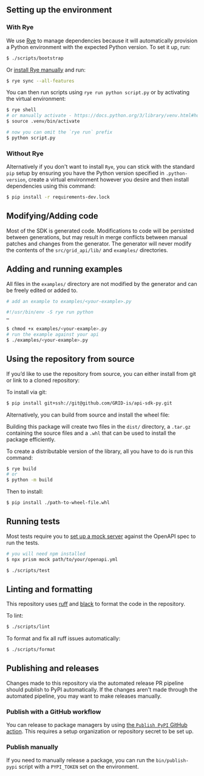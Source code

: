 ## Setting up the environment

### With Rye

We use [Rye](https://rye.astral.sh/) to manage dependencies because it will automatically provision a Python environment with the expected Python version. To set it up, run:

```sh
$ ./scripts/bootstrap
```

Or [install Rye manually](https://rye.astral.sh/guide/installation/) and run:

```sh
$ rye sync --all-features
```

You can then run scripts using `rye run python script.py` or by activating the virtual environment:

```sh
$ rye shell
# or manually activate - https://docs.python.org/3/library/venv.html#how-venvs-work
$ source .venv/bin/activate

# now you can omit the `rye run` prefix
$ python script.py
```

### Without Rye

Alternatively if you don't want to install `Rye`, you can stick with the standard `pip` setup by ensuring you have the Python version specified in `.python-version`, create a virtual environment however you desire and then install dependencies using this command:

```sh
$ pip install -r requirements-dev.lock
```

## Modifying/Adding code

Most of the SDK is generated code. Modifications to code will be persisted between generations, but may
result in merge conflicts between manual patches and changes from the generator. The generator will never
modify the contents of the `src/grid_api/lib/` and `examples/` directories.

## Adding and running examples

All files in the `examples/` directory are not modified by the generator and can be freely edited or added to.

```py
# add an example to examples/<your-example>.py

#!/usr/bin/env -S rye run python
…
```

```sh
$ chmod +x examples/<your-example>.py
# run the example against your api
$ ./examples/<your-example>.py
```

## Using the repository from source

If you’d like to use the repository from source, you can either install from git or link to a cloned repository:

To install via git:

```sh
$ pip install git+ssh://git@github.com/GRID-is/api-sdk-py.git
```

Alternatively, you can build from source and install the wheel file:

Building this package will create two files in the `dist/` directory, a `.tar.gz` containing the source files and a `.whl` that can be used to install the package efficiently.

To create a distributable version of the library, all you have to do is run this command:

```sh
$ rye build
# or
$ python -m build
```

Then to install:

```sh
$ pip install ./path-to-wheel-file.whl
```

## Running tests

Most tests require you to [set up a mock server](https://github.com/stoplightio/prism) against the OpenAPI spec to run the tests.

```sh
# you will need npm installed
$ npx prism mock path/to/your/openapi.yml
```

```sh
$ ./scripts/test
```

## Linting and formatting

This repository uses [ruff](https://github.com/astral-sh/ruff) and
[black](https://github.com/psf/black) to format the code in the repository.

To lint:

```sh
$ ./scripts/lint
```

To format and fix all ruff issues automatically:

```sh
$ ./scripts/format
```

## Publishing and releases

Changes made to this repository via the automated release PR pipeline should publish to PyPI automatically. If
the changes aren't made through the automated pipeline, you may want to make releases manually.

### Publish with a GitHub workflow

You can release to package managers by using [the `Publish PyPI` GitHub action](https://www.github.com/GRID-is/api-sdk-py/actions/workflows/publish-pypi.yml). This requires a setup organization or repository secret to be set up.

### Publish manually

If you need to manually release a package, you can run the `bin/publish-pypi` script with a `PYPI_TOKEN` set on
the environment.
